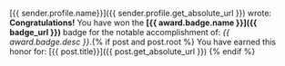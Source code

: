 
[{{ sender.profile.name}}]({{ sender.profile.get_absolute_url }}) wrote: 
**Congratulations!** You have won the **[{{ award.badge.name }}]({{ badge_url }})** <i class="{{ award.badge.icon }}"></i>
badge for the notable accomplishment of: *{{ award.badge.desc }}*.{% if post and post.root %}
You have earned this honor for: [{{ post.title}}]({{ post.get_absolute_url }})
{% endif %}

